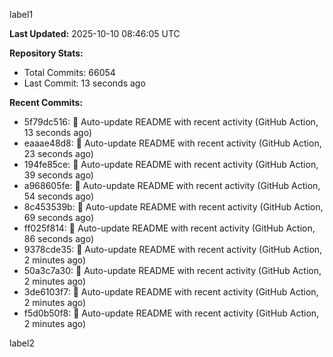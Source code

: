 
label1 
<!-- ACTIVITY_START -->
**Last Updated:** 2025-10-10 08:46:05 UTC

**Repository Stats:**
- Total Commits: 66054
- Last Commit: 13 seconds ago

**Recent Commits:**
- 5f79dc516: 🤖 Auto-update README with recent activity (GitHub Action, 13 seconds ago)
- eaaae48d8: 🤖 Auto-update README with recent activity (GitHub Action, 23 seconds ago)
- 194fe85ce: 🤖 Auto-update README with recent activity (GitHub Action, 39 seconds ago)
- a968605fe: 🤖 Auto-update README with recent activity (GitHub Action, 54 seconds ago)
- 8c453539b: 🤖 Auto-update README with recent activity (GitHub Action, 69 seconds ago)
- ff025f814: 🤖 Auto-update README with recent activity (GitHub Action, 86 seconds ago)
- 9378cde35: 🤖 Auto-update README with recent activity (GitHub Action, 2 minutes ago)
- 50a3c7a30: 🤖 Auto-update README with recent activity (GitHub Action, 2 minutes ago)
- 3de6103f7: 🤖 Auto-update README with recent activity (GitHub Action, 2 minutes ago)
- f5d0b50f8: 🤖 Auto-update README with recent activity (GitHub Action, 2 minutes ago)
<!-- ACTIVITY_END -->

label2

